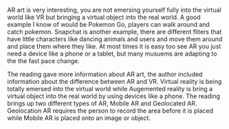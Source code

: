 AR art is very interesting, you are not emersing yourself fully into the virtual world like VR but bringing a virtual object into the real world. 
A good example I know of would be Pokemon Go, players can walk around and catch pokemon.
Snapchat is another example, there are different fliters that have little characters like dancing animals and users and move them around and place them where they like.
At most times it is easy too see AR you just need a device like a phone or a tablet, but many musuems are adapting to the the fast pace change.

The reading gave more information about AR art, the author included information about the difference between AR and VR. 
Virtual reality is being totally emersed into the virtual world while Augemented reality is bring a virtual object into the real world by using devices like a phone.
The reading brings up two different types of AR, Mobile AR and Geolocated AR. Geolocation AR requires the person to record the area before it is placed while Mobile AR is placed onto an image or object.
